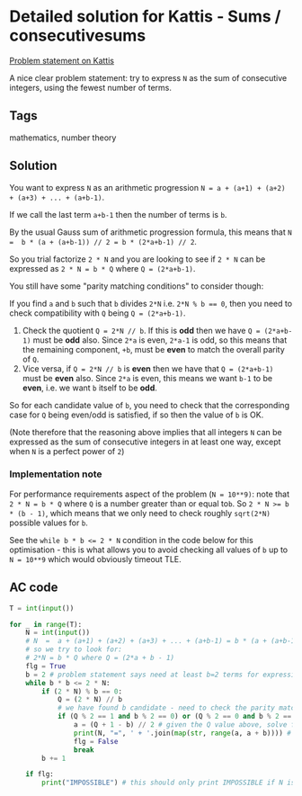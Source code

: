 # Detailed solution for Kattis - Sums / consecutivesums

[Problem statement on Kattis](https://open.kattis.com/problems/consecutivesums)

A nice clear problem statement: try to express `N` as the sum of consecutive integers, using the fewest number of terms.

## Tags

mathematics, number theory

## Solution

You want to express `N` as an arithmetic progression `N = a + (a+1) + (a+2) + (a+3) + ... + (a+b-1)`.

If we call the last term `a+b-1` then the number of terms is `b`.

By the usual Gauss sum of arithmetic progression formula, this means that `N  =  b * (a + (a+b-1)) // 2 = b * (2*a+b-1) // 2`.

So you trial factorize `2 * N` and you are looking to see if `2 * N` can be expressed as `2 * N = b * Q` where `Q = (2*a+b-1)`.

You still have some "parity matching conditions" to consider though:

If you find `a` and `b` such that `b` divides `2*N` i.e. `2*N % b == 0`, then you need to check compatibility with `Q` being `Q = (2*a+b-1)`.

1. Check the quotient `Q = 2*N // b`. If this is **odd** then we have `Q = (2*a+b-1)` must be **odd** also. Since `2*a` is even, `2*a-1` is odd, so this means that the remaining component, `+b`, must be **even** to match the overall parity of `Q`.
2. Vice versa, if `Q = 2*N // b` is **even** then we have that `Q = (2*a+b-1)` must be **even** also. Since `2*a` is even, this means we want `b-1` to be **even**, i.e. we want `b` itself to be **odd**.

So for each candidate value of `b`, you need to check that the corresponding case for `Q` being even/odd is satisfied, if so then the value of `b` is OK.

(Note therefore that the reasoning above implies that all integers `N` can be expressed as the sum of consecutive integers in at least one way, except when `N` is a perfect power of `2`)


### Implementation note

For performance requirements aspect of the problem (`N = 10**9)`: note that `2 * N = b * Q` where `Q` is a number greater than or equal to`b`. So `2 * N >= b * (b - 1)`, which means that we only need to check roughly `sqrt(2*N)` possible values for `b`.

See the `while b * b <= 2 * N` condition in the code below for this optimisation - this is what allows you to avoid checking all values of `b` up to `N = 10**9` which would obviously timeout TLE.

## AC code

```python
T = int(input())

for _ in range(T):
    N = int(input())
    # N  =  a + (a+1) + (a+2) + (a+3) + ... + (a+b-1) = b * (a + (a+b-1)) // 2  = b * (2*a + b - 1)//2
    # so we try to look for:
    # 2*N = b * Q where Q = (2*a + b - 1)
    flg = True
    b = 2 # problem statement says need at least b=2 terms for expression to be valid (otherwise solution is trivial N = N, 1 term)
    while b * b <= 2 * N:
        if (2 * N) % b == 0:
            Q = (2 * N) // b
            # we have found b candidate - need to check the parity matching conditions (SEE NOTES ABOVE)
            if (Q % 2 == 1 and b % 2 == 0) or (Q % 2 == 0 and b % 2 == 1):
                a = (Q + 1 - b) // 2 # given the Q value above, solve for a to find the initial term of the arithmetic progression
                print(N, "=", ' + '.join(map(str, range(a, a + b)))) # print up to a+b-1 INCLUSIVE, so range up to a+b EXCLUSIVE
                flg = False
                break
        b += 1

    if flg:
        print("IMPOSSIBLE") # this should only print IMPOSSIBLE if N is a power of 2: {1,2,4,8,....}
```